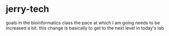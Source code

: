 # jerry-tech
goals in the bioinformatics class
the pace at which I am going needs to be increased a bit.
this change is basically to get to the next level in today's lab
